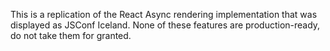 This is a replication of the React Async rendering implementation that was displayed as JSConf Iceland. None of these features are production-ready, do not take them for granted.
